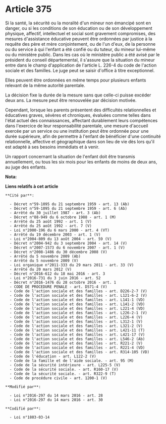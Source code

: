 # Article 375

Si la santé, la sécurité ou la moralité d'un mineur non émancipé sont en danger, ou si les conditions de son éducation ou de
son développement physique, affectif, intellectuel et social sont gravement compromises, des mesures d'assistance éducative
peuvent être ordonnées par justice à la requête des père et mère conjointement, ou de l'un d'eux, de la personne ou du
service à qui l'enfant a été confié ou du tuteur, du mineur lui-même ou du ministère public. Dans les cas où le ministère
public a été avisé par le président du conseil départemental, il s'assure que la situation du mineur entre dans le champ
d'application de l'article L. 226-4 du code de l'action sociale et des familles. Le juge peut se saisir d'office à titre
exceptionnel. 

Elles peuvent être ordonnées en même temps pour plusieurs enfants relevant de la même autorité parentale. 

La décision fixe la durée de la mesure sans que celle-ci puisse excéder deux ans. La mesure peut être renouvelée par décision
motivée. 

Cependant, lorsque les parents présentent des difficultés relationnelles et éducatives graves, sévères et chroniques,
évaluées comme telles dans l'état actuel des connaissances, affectant durablement leurs compétences dans l'exercice de leur
responsabilité parentale, une mesure d'accueil exercée par un service ou une institution peut être ordonnée pour une durée
supérieure, afin de permettre à l'enfant de bénéficier d'une continuité relationnelle, affective et géographique dans son
lieu de vie dès lors qu'il est adapté à ses besoins immédiats et à venir. 

Un rapport concernant la situation de l'enfant doit être transmis annuellement, ou tous les six mois pour les enfants de
moins de deux ans, au juge des enfants.

**Nota:**



**Liens relatifs à cet article**

	**Cité par**:

	  - Décret n°59-1095 du 21 septembre 1959 - art. 13 (Ab)
	  - Décret n°59-1095 du 21 septembre 1959 - art. 6 (Ab)
	  - Arrêté du 30 juillet 1987 - art. 3 (Ab)
	  - Décret n°88-949 du 6 octobre 1988 - art. 1 (M)
	  - Arrêté du 25 août 1992 - art. 1 (V)
	  - Arrêté du 25 août 1992 - art. 7 (V)
	  - Loi n°2000-196 du 6 mars 2000 - art. 4 (VT)
	  - Arrêté du 19 décembre 2003 - art. 1 (V)
	  - Loi n°2004-809 du 13 août 2004 - art. 59 (V)
	  - Décret n°2004-942 du 3 septembre 2004 - art. 14 (V)
	  - Décret n°2007-1573 du 6 novembre 2007 - art. 1 (V)
	  - Décret n°2008-1486 du 30 décembre 2008 (V)
	  - Arrêté du 5 novembre 2009 (Ab)
	  - Arrêté du 5 novembre 2009 (V)
	  - Loi organique n°2011-333 du 29 mars 2011 - art. 33 (V)
	  - Arrêté du 20 mars 2012 (V)
	  - Décret n°2016-612 du 18 mai 2016 - art. 3
	  - Loi n°2016-731 du 3 juin 2016 - art. 52
	  - Décret n°2016-1476 du 28 octobre 2016 - art. 1
	  - CODE DE PROCEDURE PENALE - art. D571-4 (V)
	  - Code de l'action sociale et des familles - art. D226-2-7 (V)
	  - Code de l'action sociale et des familles - art. L121-6-2 (V)
	  - Code de l'action sociale et des familles - art. L141-1 (VD)
	  - Code de l'action sociale et des familles - art. L141-2 (VD)
	  - Code de l'action sociale et des familles - art. L221-4 (VD)
	  - Code de l'action sociale et des familles - art. L226-2-1 (V)
	  - Code de l'action sociale et des familles - art. L226-4 (V)
	  - Code de l'action sociale et des familles - art. L312-1 (V)
	  - Code de l'action sociale et des familles - art. L321-2 (V)
	  - Code de l'action sociale et des familles - art. L421-11 (T)
	  - Code de l'action sociale et des familles - art. L421-17 (V)
	  - Code de l'action sociale et des familles - art. L546-2 (Ab)
	  - Code de l'action sociale et des familles - art. R221-2 (V)
	  - Code de l'action sociale et des familles - art. R221-4 (VD)
	  - Code de l'action sociale et des familles - art. R314-105 (VD)
	  - Code de l'éducation - art. L122-2 (V)
	  - Code de la famille et de l'aide sociale. - art. 95 (M)
	  - Code de la sécurité intérieure - art. L225-5 (V)
	  - Code de la sécurité sociale. - art. R160-17 (V)
	  - Code de la sécurité sociale. - art. R322-9 (T)
	  - Code de procédure civile - art. 1200-1 (V)

	**Modifié par**:

	  - Loi n°2016-297 du 14 mars 2016 - art. 28
	  - Loi n°2016-297 du 14 mars 2016 - art. 30

	**Codifié par**:

	  - Loi n°1803-03-14
